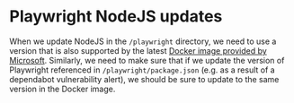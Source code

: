 # Playwright NodeJS updates

When we update NodeJS in the `/playwright` directory, we need to use a version that is also supported by the latest [Docker image provided by Microsoft](https://playwright.dev/docs/docker). Similarly, we need to make sure that if we update the version of Playwright referenced in `/playwright/package.json` (e.g. as a result of a dependabot vulnerability alert), we should be sure to update to the same version in the Docker image.
